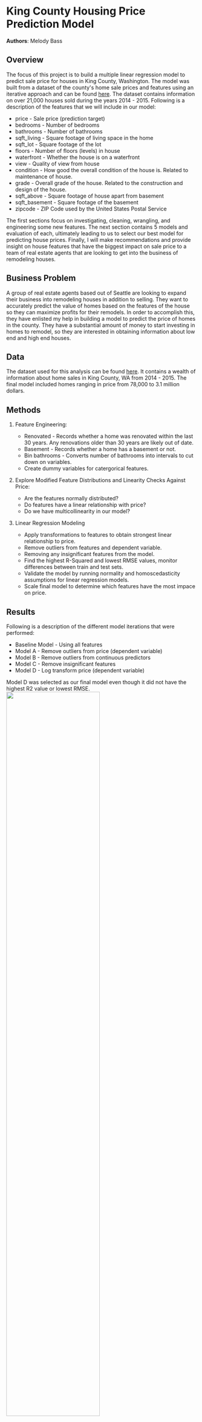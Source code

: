 # King County Housing Price Prediction Model

**Authors**: Melody Bass

## Overview

The focus of this project is to build a multiple linear regression model to predict sale price for houses in King County, Washington. The model was built from a dataset of the county's home sale prices and features using an iterative approach and can be found [here](./data/kc_house_data.csv). The dataset contains information on over 21,000 houses sold during the years 2014 - 2015. Following is a description of the features that we will include in our model:

* price - Sale price (prediction target)
* bedrooms - Number of bedrooms
* bathrooms - Number of bathrooms
* sqft_living - Square footage of living space in the home
* sqft_lot - Square footage of the lot
* floors - Number of floors (levels) in house
* waterfront - Whether the house is on a waterfront
* view - Quality of view from house
* condition - How good the overall condition of the house is. Related to maintenance of house.
* grade - Overall grade of the house. Related to the construction and design of the house.
* sqft_above - Square footage of house apart from basement
* sqft_basement - Square footage of the basement
* zipcode - ZIP Code used by the United States Postal Service

The first sections focus on investigating, cleaning, wrangling, and engineering some new features. The next section contains 5 models and evaluation of each, ultimately leading to us to select our best model for predicting house prices. Finally, I will make recommendations and provide insight on house features that have the biggest impact on sale price to a team of real estate agents that are looking to get into the business of remodeling houses.

## Business Problem

A group of real estate agents based out of Seattle are looking to expand their business into remodeling houses in addition to selling. They want to accurately predict the value of homes based on the features of the house so they can maximize profits for their remodels. In order to accomplish this, they have enlisted my help in building a model to predict the price of homes in the county. They have a substantial amount of money to start investing in homes to remodel, so they are interested in obtaining information about low end and high end houses.

## Data

The dataset used for this analysis can be found [here](./data/kc_house_data.csv). It contains a wealth of information about home sales in King County, WA from 2014 - 2015. The final model included homes ranging in price from 78,000 to 3.1 million dollars.

## Methods

1. Feature Engineering:

    * Renovated - Records whether a home was renovated within the last 30 years. Any renovations older than 30       years are likely out of date.
    * Basement - Records whether a home has a basement or not.
    * Bin bathrooms - Converts number of bathrooms into intervals to cut down on variables.
    * Create dummy variables for catergorical features.
    
2. Explore Modified Feature Distributions and Linearity Checks Against Price:

    * Are the features normally distributed?
    * Do features have a linear relationship with price?
    * Do we have multicollinearity in our model?
    
3. Linear Regression Modeling

    * Apply transformations to features to obtain strongest linear relationship to price.
    * Remove outliers from features and dependent variable.
    * Removing any insignificant features from the model.
    * Find the highest R-Squared and lowest RMSE values, monitor differences between train and test sets.
    * Validate the model by running normality and homoscedasticity assumptions for linear regression models.
    * Scale final model to determine which features have the most impace on price.

## Results

Following is a description of the different model iterations that were performed:

   * Baseline Model - Using all features
   * Model A - Remove outliers from price (dependent variable)
   * Model B - Remove outliers from continuous predictors
   * Model C - Remove insignificant features
   * Model D - Log transform price (dependent variable)
    
Model D was selected as our final model even though it did not have the highest R2 value or lowest RMSE. 
<img src = "./images/final_model_stats.png" width=70%> <br />
It was the best performing model when considering linear regression assumptions of normality and homoscedasticity.    <br />
<img src = "./images/final_qq_plot.png" width=70%> <br />
<img src = "./images/final_resid_plot.png" width=70%> <br />
  

## Conclusions

Multiple linear regression analysis was used to build a model to predict housing prices in King County, WA. After 4 iterations from our baseline model, the results of the final regression model (Model D) indicated that 83 predictors explained 85.2% of the variance in the dataset(R2= 0.852). The RMSE of the final model was $108,603.30, which is the error in our price prediction. The metrics from the train and test sets showed that the model was not overfitted or undefitted.  The range of prices in the final model was 78k to 3.1 million dollars.  All of the independent variables used in the model were significant predictors of sale price with p-values less than 0.05.

Following are features that have the most positive effect on sale price:

   * For every 1 square foot of living space, the price is increased by 0.03%.
   * Location is 2nd highest indicator of price. Our top 10 zipcodes (98039, 98004, 98112, 98109, 98119,            98102, 98105, 98040, 98199, 98107) were 142 to 281% higher in price than our baseline zipcode of 98001.
<img src = "./images/high_low_zips.png" width=70%> <br />
<img src = "./images/top_zips.png" width=70%> <br />

Following are features that have the most negative impact on sale price:

   * Homes with a basement decreases the price by 6.11%.
   * Homes with 3 floors decreases the price by 7.49%. More floors is less desirable.

Following are some other notable conclusions:

   * Price for homes with a waterfront are 64.5% higher than homes without a waterfront.
   * Homes that have been renovated in the last 30 years will increase the price by 8.40%.
   * Homes with a view rated as 4 (highest rating- i.e. Mt. Rainier, Olympics, Cascades, Territorial, Seattle      Skyline, Puget Sound, etc) increase the price by 45.59%.

Future work to improve on this model would be to make multiple models in different price ranges (i.e. 100k - 500k, 500k - 1 million, etc). Our model has limitations due to the wide range of prices in the dataset such as an error of $108,000 in predicting the price, especially on the low end (error is higher than the lowest priced home in the model). Another interesting extension to the project for future work is adding school districts grade into the model.


## For More Information

Please review my full analysis in [my Jupyter Notebook](./student.ipynb) or my [presentation](./presentation.pdf).

For any additional questions, please contact **Melody Bass @ meljoy1099@gmail.com**

## Repository Structure

```
├── README.md                           <- The top-level README for reviewers of this project
├── student.ipynb                       <- Narrative documentation of analysis in Jupyter notebook
├── presentation.pdf                    <- PDF version of project presentation
├── data                                <- Both sourced externally and generated from code
└── images                              <- Both sourced externally and generated from code
└── code.                               <- Both sourced externally and generated from code
```

